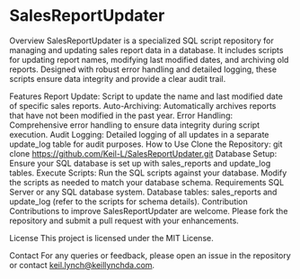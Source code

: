 # SalesReportUpdater
Overview
SalesReportUpdater is a specialized SQL script repository for managing and updating sales report data in a database. It includes scripts for updating report names, modifying last modified dates, and archiving old reports. Designed with robust error handling and detailed logging, these scripts ensure data integrity and provide a clear audit trail.

Features
Report Update: Script to update the name and last modified date of specific sales reports.
Auto-Archiving: Automatically archives reports that have not been modified in the past year.
Error Handling: Comprehensive error handling to ensure data integrity during script execution.
Audit Logging: Detailed logging of all updates in a separate update_log table for audit purposes.
How to Use
Clone the Repository: git clone https://github.com/Keil-L/SalesReportUpdater.git
Database Setup: Ensure your SQL database is set up with sales_reports and update_log tables.
Execute Scripts: Run the SQL scripts against your database. Modify the scripts as needed to match your database schema.
Requirements
SQL Server or any SQL database system.
Database tables: sales_reports and update_log (refer to the scripts for schema details).
Contribution
Contributions to improve SalesReportUpdater are welcome. Please fork the repository and submit a pull request with your enhancements.

License
This project is licensed under the MIT License.

Contact
For any queries or feedback, please open an issue in the repository or contact keil.lynch@keillynchda.com.


